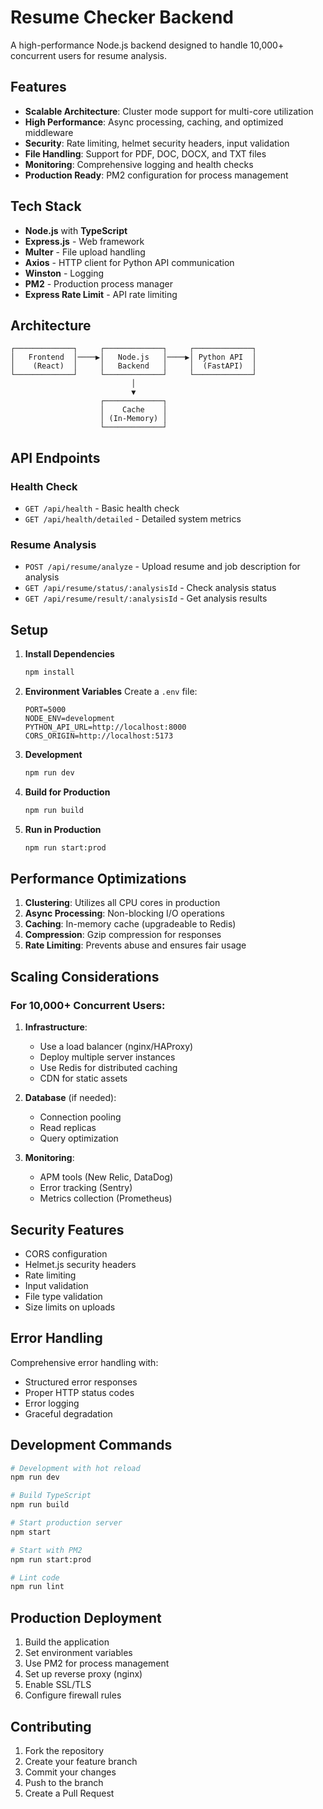 # Resume Checker Backend

A high-performance Node.js backend designed to handle 10,000+ concurrent users for resume analysis.

## Features

- **Scalable Architecture**: Cluster mode support for multi-core utilization
- **High Performance**: Async processing, caching, and optimized middleware
- **Security**: Rate limiting, helmet security headers, input validation
- **File Handling**: Support for PDF, DOC, DOCX, and TXT files
- **Monitoring**: Comprehensive logging and health checks
- **Production Ready**: PM2 configuration for process management

## Tech Stack

- **Node.js** with **TypeScript**
- **Express.js** - Web framework
- **Multer** - File upload handling
- **Axios** - HTTP client for Python API communication
- **Winston** - Logging
- **PM2** - Production process manager
- **Express Rate Limit** - API rate limiting

## Architecture

```
┌─────────────┐     ┌─────────────┐     ┌─────────────┐
│   Frontend  │────▶│   Node.js   │────▶│ Python API  │
│    (React)  │     │   Backend   │     │  (FastAPI)  │
└─────────────┘     └─────────────┘     └─────────────┘
                           │
                           ▼
                    ┌─────────────┐
                    │    Cache    │
                    │ (In-Memory) │
                    └─────────────┘
```

## API Endpoints

### Health Check

- `GET /api/health` - Basic health check
- `GET /api/health/detailed` - Detailed system metrics

### Resume Analysis

- `POST /api/resume/analyze` - Upload resume and job description for analysis
- `GET /api/resume/status/:analysisId` - Check analysis status
- `GET /api/resume/result/:analysisId` - Get analysis results

## Setup

1. **Install Dependencies**

   ```bash
   npm install
   ```

2. **Environment Variables**
   Create a `.env` file:

   ```env
   PORT=5000
   NODE_ENV=development
   PYTHON_API_URL=http://localhost:8000
   CORS_ORIGIN=http://localhost:5173
   ```

3. **Development**

   ```bash
   npm run dev
   ```

4. **Build for Production**

   ```bash
   npm run build
   ```

5. **Run in Production**
   ```bash
   npm run start:prod
   ```

## Performance Optimizations

1. **Clustering**: Utilizes all CPU cores in production
2. **Async Processing**: Non-blocking I/O operations
3. **Caching**: In-memory cache (upgradeable to Redis)
4. **Compression**: Gzip compression for responses
5. **Rate Limiting**: Prevents abuse and ensures fair usage

## Scaling Considerations

### For 10,000+ Concurrent Users:

1. **Infrastructure**:

   - Use a load balancer (nginx/HAProxy)
   - Deploy multiple server instances
   - Use Redis for distributed caching
   - CDN for static assets

2. **Database** (if needed):

   - Connection pooling
   - Read replicas
   - Query optimization

3. **Monitoring**:
   - APM tools (New Relic, DataDog)
   - Error tracking (Sentry)
   - Metrics collection (Prometheus)

## Security Features

- CORS configuration
- Helmet.js security headers
- Rate limiting
- Input validation
- File type validation
- Size limits on uploads

## Error Handling

Comprehensive error handling with:

- Structured error responses
- Proper HTTP status codes
- Error logging
- Graceful degradation

## Development Commands

```bash
# Development with hot reload
npm run dev

# Build TypeScript
npm run build

# Start production server
npm start

# Start with PM2
npm run start:prod

# Lint code
npm run lint
```

## Production Deployment

1. Build the application
2. Set environment variables
3. Use PM2 for process management
4. Set up reverse proxy (nginx)
5. Enable SSL/TLS
6. Configure firewall rules

## Contributing

1. Fork the repository
2. Create your feature branch
3. Commit your changes
4. Push to the branch
5. Create a Pull Request
